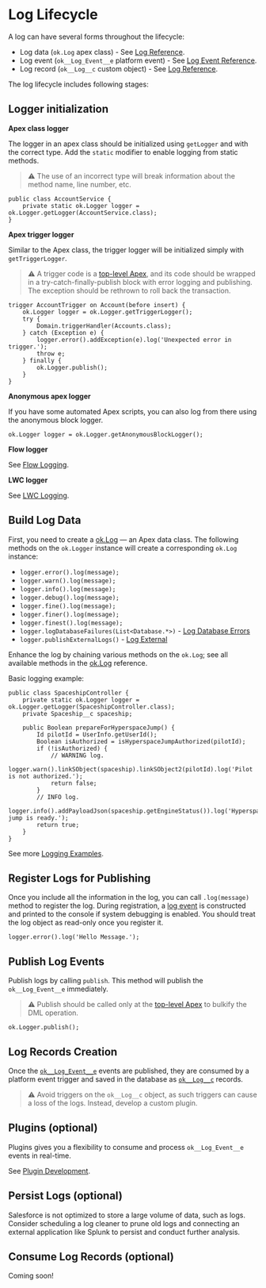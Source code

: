 # Log Lifecycle

A log can have several forms throughout the lifecycle:

-   Log data (`ok.Log` apex class) - See
    [Log Reference](../../reference/Log.md).
-   Log event (`ok__Log_Event__e` platform event) - See
    [Log Event Reference](../../reference/ok__Log_Event__e.md).
-   Log record (`ok__Log__c` custom object) - See
    [Log Reference](../../reference/ok__Log__c.md).

The log lifecycle includes following stages:

## Logger initialization

**Apex class logger**

The logger in an apex class should be initialized using `getLogger` and with the
correct type. Add the `static` modifier to enable logging from static methods.

> ⚠ The use of an incorrect type will break information about the method name,
> line number, etc.

```apex
public class AccountService {
    private static ok.Logger logger = ok.Logger.getLogger(AccountService.class);
}
```

**Apex trigger logger**

Similar to the Apex class, the trigger logger will be initialized simply with
`getTriggerLogger`.

> ⚠ A trigger code is a [top-level Apex](top-level-apex.md), and its code should
> be wrapped in a try-catch-finally-publish block with error logging and
> publishing. The exception should be rethrown to roll back the transaction.

```apex
trigger AccountTrigger on Account(before insert) {
    ok.Logger logger = ok.Logger.getTriggerLogger();
    try {
        Domain.triggerHandler(Accounts.class);
    } catch (Exception e) {
        logger.error().addException(e).log('Unexpected error in trigger.');
        throw e;
    } finally {
        ok.Logger.publish();
    }
}
```

**Anonymous apex logger**

If you have some automated Apex scripts, you can also log from there using the
anonymous block logger.

```apex
ok.Logger logger = ok.Logger.getAnonymousBlockLogger();
```

**Flow logger**

See [Flow Logging](flow-logging.md).

**LWC logger**

See [LWC Logging](lwc-logging.md).

## Build Log Data

First, you need to create a [ok.Log](../../reference/Log.md) — an Apex data
class. The following methods on the `ok.Logger` instance will create a
corresponding `ok.Log` instance:

-   `logger.error().log(message);`
-   `logger.warn().log(message);`
-   `logger.info().log(message);`
-   `logger.debug().log(message);`
-   `logger.fine().log(message);`
-   `logger.finer().log(message);`
-   `logger.finest().log(message);`
-   `logger.logDatabaseFailures(List<Database.*>)` -
    [Log Database Errors](log-database-errors.md)
-   `logger.publishExternalLogs()` - [Log External](log-external.md)

Enhance the log by chaining various methods on the `ok.Log`; see all available
methods in the [ok.Log](../../reference/Log.md) reference.

Basic logging example:

```apex
public class SpaceshipController {
    private static ok.Logger logger = ok.Logger.getLogger(SpaceshipController.class);
    private Spaceship__c spaceship;

    public Boolean prepareForHyperspaceJump() {
        Id pilotId = UserInfo.getUserId();
        Boolean isAuthorized = isHyperspaceJumpAuthorized(pilotId);
        if (!isAuthorized) {
            // WARNING log.
            logger.warn().linkSObject(spaceship).linkSObject2(pilotId).log('Pilot is not authorized.');
            return false;
        }
        // INFO log.
        logger.info().addPayloadJson(spaceship.getEngineStatus()).log('Hyperspace jump is ready.');
        return true;
    }
}
```

See more [Logging Examples](logging-examples.md).

## Register Logs for Publishing

Once you include all the information in the log, you can call `.log(message)`
method to register the log. During registration, a
[log event](../../reference/ok__Log_Event__e.md) is constructed and printed to
the console if system debugging is enabled. You should treat the log object as
read-only once you register it.

```apex
logger.error().log('Hello Message.');
```

## Publish Log Events

Publish logs by calling `publish`. This method will publish the
`ok__Log_Event__e` immediately.

> ⚠ Publish should be called only at the [top-level Apex](top-level-apex.md) to
> bulkify the DML operation.

```apex
ok.Logger.publish();
```

## Log Records Creation

Once the [`ok__Log_Event__e`](../../reference/ok__Log_Event__e.md) events are
published, they are consumed by a platform event trigger and saved in the
database as [`ok__Log__c`](../../reference/ok__Log__c.md) records.

> ⚠ Avoid triggers on the `ok__Log__c` object, as such triggers can cause a loss
> of the logs. Instead, develop a custom plugin.

## Plugins (optional)

Plugins gives you a flexibility to consume and process `ok__Log_Event__e` events
in real-time.

See [Plugin Development](plugin-development.md).

## Persist Logs (optional)

Salesforce is not optimized to store a large volume of data, such as logs.
Consider scheduling a log cleaner to prune old logs and connecting an external
application like Splunk to persist and conduct further analysis.

## Consume Log Records (optional)

Coming soon!
